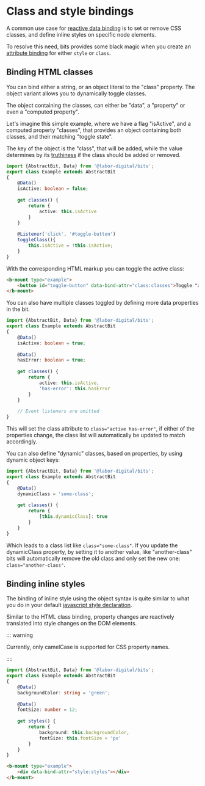 # Class and style bindings

A common use case for [reactive data binding](./Reactivity.md) is to set or remove CSS classes, and
define inline styles on specific node elements.

To resolve this need, bits provides some black magic when you create an [attribute binding](./Reactivity.md#bind-data-to-dom-attributes)
for either `style` or `class`. 

<Example href="/demo/examples/essentials-style-and-classes.html" :height="170"/>

## Binding HTML classes

You can bind either a string, or an object literal to the "class" property. The object variant allows you
to dynamically toggle classes. 

The object containing the classes, can either be "data", a "property" or even a "computed property".

Let's imagine this simple example, where we have a flag "isActive", and a computed property "classes",
that provides an object containing both classes, and their matching "toggle state". 

The key of the object is the "class", that will be added, while the value determines by its [truthiness](https://developer.mozilla.org/en-US/docs/Glossary/Truthy) if the class should be added or removed.

```typescript
import {AbstractBit, Data} from '@labor-digital/bits';
export class Example extends AbstractBit
{
    @Data()
    isActive: boolean = false;
    
    get classes() {
        return {
            active: this.isActive
        }
    }
    
    @Listener('click', '#toggle-button')
    toggleClass(){
        this.isActive = !this.isActive;
    }
}
```

With the corresponding HTML markup you can toggle the active class:
```html
<b-mount type="example">
    <button id="toggle-button" data-bind-attr="class:classes">Toggle "active" class</button>
</b-mount>
```

You can also have multiple classes toggled by defining more data properties in the bit. 

```typescript
import {AbstractBit, Data} from '@labor-digital/bits';
export class Example extends AbstractBit
{
    @Data()
    isActive: boolean = true;
    
    @Data()
    hasError: boolean = true;
    
    get classes() {
        return {
            active: this.isActive,
            'has-error': this.hasError
        }
    }
    
    // Event listeners are omitted
}
```

This will set the class attribute to `class="active has-error"`, if either of the properties change, the class 
list will automatically be updated to match accordingly.

You can also define "dynamic" classes, based on properties, by using dynamic object keys:

```typescript
import {AbstractBit, Data} from '@labor-digital/bits';
export class Example extends AbstractBit
{
    @Data()
    dynamicClass = 'some-class';
    
    get classes() {
        return {
            [this.dynamicClass]: true
        }
    }
}
```

Which leads to a class list like `class="some-class"`. If you update the dynamicClass property, by setting it to another value, like "another-class"
bits will automatically remove the old class and only set the new one: `class="another-class"`.

## Binding inline styles
The binding of inline style using the object syntax is quite similar to what you do in your
default [javascript style declaration](https://developer.mozilla.org/en-US/docs/Web/API/ElementCSSInlineStyle/style#setting_styles). 

Similar to the HTML class binding, property changes are reactively translated into style changes on the DOM elements.

::: warning

Currently, only camelCase is supported for CSS property names.

::::

```typescript
import {AbstractBit, Data} from '@labor-digital/bits';
export class Example extends AbstractBit
{
    @Data()
    backgroundColor: string = 'green';
    
    @Data()
    fontSize: number = 12;
    
    get styles() {
        return {
            background: this.backgroundColor,
            fontSize: this.fontSize + 'px'
        }
    }
}
```

```html
<b-mount type="example">
    <div data-bind-attr="style:styles"></div>
</b-mount>
```